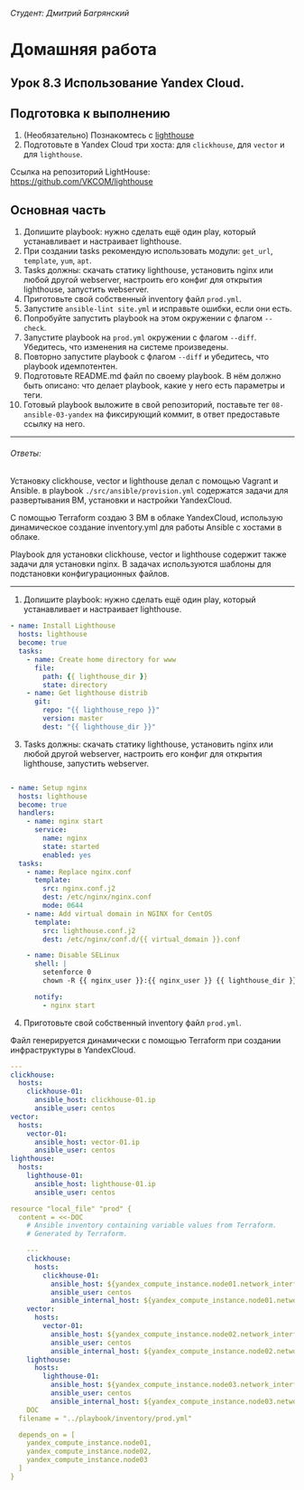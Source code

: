 *Студент: Дмитрий Багрянский*

# Домашняя работа

## Урок 8.3 Использование Yandex Cloud.

## Подготовка к выполнению

1. (Необязательно) Познакомтесь с [lighthouse](https://youtu.be/ymlrNlaHzIY?t=929)
2. Подготовьте в Yandex Cloud три хоста: для `clickhouse`, для `vector` и для `lighthouse`.

Ссылка на репозиторий LightHouse: https://github.com/VKCOM/lighthouse

## Основная часть

1. Допишите playbook: нужно сделать ещё один play, который устанавливает и настраивает lighthouse.
2. При создании tasks рекомендую использовать модули: `get_url`, `template`, `yum`, `apt`.
3. Tasks должны: скачать статику lighthouse, установить nginx или любой другой webserver, настроить его конфиг для открытия lighthouse, запустить webserver.
4. Приготовьте свой собственный inventory файл `prod.yml`.
5. Запустите `ansible-lint site.yml` и исправьте ошибки, если они есть.
6. Попробуйте запустить playbook на этом окружении с флагом `--check`.
7. Запустите playbook на `prod.yml` окружении с флагом `--diff`. Убедитесь, что изменения на системе произведены.
8. Повторно запустите playbook с флагом `--diff` и убедитесь, что playbook идемпотентен.
9. Подготовьте README.md файл по своему playbook. В нём должно быть описано: что делает playbook, какие у него есть параметры и теги.
10. Готовый playbook выложите в свой репозиторий, поставьте тег `08-ansible-03-yandex` на фиксирующий коммит, в ответ предоставьте ссылку на него.

---

###### Ответы:

Установку clickhouse, vector и lighthouse делал с помощью Vagrant и Ansible.
в playbook `./src/ansible/provision.yml` содержатся задачи для развертывания ВМ, установки и настройки YandexCloud.

С помощью Terraform создаю 3 ВМ в облаке YandexCloud, использую динамическое создание inventory.yml для работы Ansible с хостами в облаке.

Playbook для установки clickhouse, vector и lighthouse содержит также задачи для установки nginx. В задачах используются шаблоны для подстановки конфигурационных файлов.

---

1. Допишите playbook: нужно сделать ещё один play, который устанавливает и настраивает lighthouse.

```yaml
- name: Install Lighthouse
  hosts: lighthouse
  become: true
  tasks:
    - name: Create home directory for www
      file:
        path: {{ lighthouse_dir }}
        state: directory
    - name: Get lighthouse distrib
      git:
        repo: "{{ lighthouse_repo }}"
        version: master
        dest: "{{ lighthouse_dir }}"
```

3. Tasks должны: скачать статику lighthouse, установить nginx или любой другой webserver, настроить его конфиг для открытия lighthouse, запустить webserver.

```yaml

- name: Setup nginx
  hosts: lighthouse
  become: true
  handlers:
    - name: nginx start
      service:
        name: nginx
        state: started
        enabled: yes
  tasks:
    - name: Replace nginx.conf
      template:
        src: nginx.conf.j2
        dest: /etc/nginx/nginx.conf
        mode: 0644
    - name: Add virtual domain in NGINX for CentOS
      template:
        src: lighthouse.conf.j2
        dest: /etc/nginx/conf.d/{{ virtual_domain }}.conf

    - name: Disable SELinux
      shell: |
        setenforce 0
        chown -R {{ nginx_user }}:{{ nginx_user }} {{ lighthouse_dir }}

      notify:
        - nginx start
```

4. Приготовьте свой собственный inventory файл `prod.yml`.

Файл генерируется динамически с помощью Terraform при создании инфраструктуры в YandexCloud.

```yaml
---
clickhouse:
  hosts:
    clickhouse-01:
      ansible_host: clickhouse-01.ip
      ansible_user: centos
vector:
  hosts:
    vector-01:
      ansible_host: vector-01.ip
      ansible_user: centos
lighthouse:
  hosts:
    lighthouse-01:
      ansible_host: lighthouse-01.ip
      ansible_user: centos
```

```yaml
resource "local_file" "prod" {
  content = <<-DOC
    # Ansible inventory containing variable values from Terraform.
    # Generated by Terraform.

    ---
    clickhouse:
      hosts:
        clickhouse-01:
          ansible_host: ${yandex_compute_instance.node01.network_interface.0.nat_ip_address}
          ansible_user: centos
          ansible_internal_host: ${yandex_compute_instance.node01.network_interface.0.ip_address}
    vector:
      hosts:
        vector-01:
          ansible_host: ${yandex_compute_instance.node02.network_interface.0.nat_ip_address}
          ansible_user: centos
          ansible_internal_host: ${yandex_compute_instance.node02.network_interface.0.ip_address}
    lighthouse:
      hosts:
        lighthouse-01:
          ansible_host: ${yandex_compute_instance.node03.network_interface.0.nat_ip_address}
          ansible_user: centos
          ansible_internal_host: ${yandex_compute_instance.node03.network_interface.0.ip_address}
    DOC
  filename = "../playbook/inventory/prod.yml"

  depends_on = [
    yandex_compute_instance.node01,
    yandex_compute_instance.node02,
    yandex_compute_instance.node03
  ]
}
```
